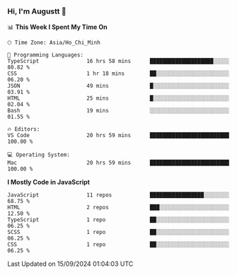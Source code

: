 ### Hi, I'm Augustt 👋

<!--START_SECTION:waka-->
📊 **This Week I Spent My Time On** 

```text
🕑︎ Time Zone: Asia/Ho_Chi_Minh

💬 Programming Languages: 
TypeScript               16 hrs 58 mins      ████████████████████░░░░░   80.82 % 
CSS                      1 hr 18 mins        ██░░░░░░░░░░░░░░░░░░░░░░░   06.20 % 
JSON                     49 mins             █░░░░░░░░░░░░░░░░░░░░░░░░   03.91 % 
HTML                     25 mins             █░░░░░░░░░░░░░░░░░░░░░░░░   02.04 % 
Bash                     19 mins             ░░░░░░░░░░░░░░░░░░░░░░░░░   01.55 % 

🔥 Editors: 
VS Code                  20 hrs 59 mins      █████████████████████████   100.00 % 

💻 Operating System: 
Mac                      20 hrs 59 mins      █████████████████████████   100.00 % 
```

**I Mostly Code in JavaScript** 

```text
JavaScript               11 repos            █████████████████░░░░░░░░   68.75 % 
HTML                     2 repos             ███░░░░░░░░░░░░░░░░░░░░░░   12.50 % 
TypeScript               1 repo              ██░░░░░░░░░░░░░░░░░░░░░░░   06.25 % 
SCSS                     1 repo              ██░░░░░░░░░░░░░░░░░░░░░░░   06.25 % 
CSS                      1 repo              ██░░░░░░░░░░░░░░░░░░░░░░░   06.25 % 
```




 Last Updated on 15/09/2024 01:04:03 UTC
<!--END_SECTION:waka-->
